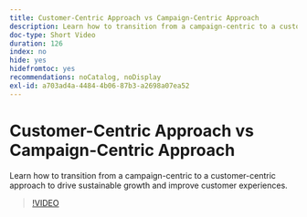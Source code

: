 ```yaml
---
title: Customer-Centric Approach vs Campaign-Centric Approach
description: Learn how to transition from a campaign-centric to a customer-centric approach to drive sustainable growth and improve customer experiences.
doc-type: Short Video
duration: 126
index: no
hide: yes
hidefromtoc: yes
recommendations: noCatalog, noDisplay
exl-id: a703ad4a-4484-4b06-87b3-a2698a07ea52
---
```

# Customer-Centric Approach vs Campaign-Centric Approach

Learn how to transition from a campaign-centric to a customer-centric approach to drive sustainable growth and improve customer experiences.

<!-- 85_S651_3442537_125_customercentric-approach-vs-campaigncentric-approach -->
>[!VIDEO](https://video.tv.adobe.com/v/3458235/?learn=on&enablevpops=true)
